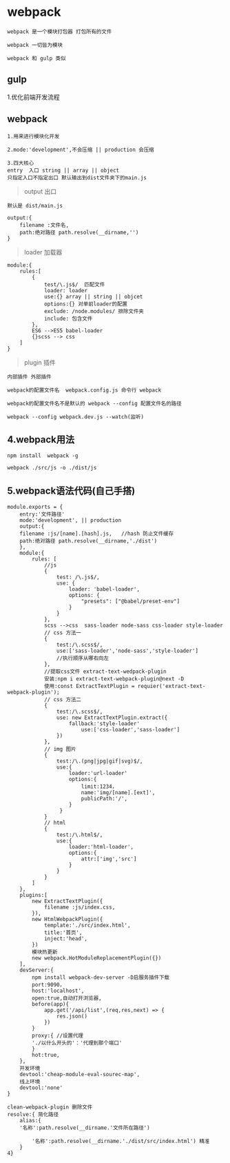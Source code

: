 # webpack

    webpack 是一个模块打包器 打包所有的文件

    webpack 一切皆为模块

    webpack 和 gulp 类似

## gulp
 
  1.优化前端开发流程

## webpack

    1.用来进行模块化开发

    2.mode:'development',不会压缩 || production 会压缩  

    3.四大核心
    entry  入口 string || array || object
    只指定入口不指定出口 默认输出到dist文件夹下的main.js
  
> output 出口
  
    默认是 dist/main.js  

    output:{
        filename :文件名,
        path:绝对路径 path.resolve(__dirname,'')
    }

> loader 加载器

    module:{
        rules:[
            {
                test/\.js$/  匹配文件
                loader: loader  
                use:{} array || string || objcet
                options:{} 对单前loader的配置
                exclude: /node.modules/ 排除文件夹
                include: 包含文件
            },
            ES6 -->ES5 babel-loader
            {}scss --> css
        ]
    }

> plugin  插件

    内部插件 外部插件

    webpack的配置文件名  webpack.config.js 命令行 webpack

    webpack的配置文件名不是默认的 webpack --config 配置文件名的路径

    webpack --config webpack.dev.js --watch(监听)
  
## 4.webpack用法

    npm install  webpack -g

    webpack ./src/js -o ./dist/js

## 5.webpack语法代码(自己手搭)

    module.exports = {
        entry:'文件路径'
        mode:'development', || production
        output:{
        filename :js/[name].[hash].js,   //hash 防止文件缓存
        path:绝对路径 path.resolve(__dirname,'./dist')
        },
        module:{
            rules: [
                //js
                {
                    test: /\.js$/,
                    use: {
                        loader: 'babel-loader',
                        options: {
                            "presets": ["@babel/preset-env"]
                        }
                    }
                },
                scss -->css  sass-loader node-sass css-loader style-loader
                // css 方法一
                {
                    test:/\.scss$/,
                    use:['sass-loader','node-sass','style-loader'] 
                    //执行顺序从哪右向左
                },
                //提取css文件 extract-text-wedpack-plugin
                安装:npm i extract-text-webpack-plugin@next -D
                使用:const ExtractTextPlugin = requier('extract-text-webpack-plugin');
                // css 方法二
                {
                    test:/\.scss$/,
                    use: new ExtractTextPlugin.extract({
                        fallback:'style-loader'
                            use:['css-loader','sass-loader']
                    })
                },
                // img 图片
                {
                    test:/\.(png|jpg|gif|svg)$/,
                    use:{
                        loader:'url-loader'
                        options:{
                            limit:1234，
                            name:'img/[name].[ext]',
                            publicPath:'/',
                        }
                     }
                }
                // html
                {
                    test:/\.html$/,
                    use:{
                        loader:'html-loader',
                        options:{
                            attr:['img','src']
                        }
                    }
                }
            ]
        },  
        plugins:[
            new ExtractTextPlugin({
                filename :js/index.css,
            }),
            new HtmlWebpackPlugin({
                template:'./src/index.html',
                title:'首页',
                inject:'head',
            })
            模块热更新
            new webpack.HotModuleReplacementPlugin({})
        ],
        devServer:{
            npm install webpack-dev-server -D启服务插件下载
            port:9090，
            host:'localhost',
            open:true,自动打开浏览器,
            before(app){
                app.get('/api/list',(req,res,next) => {
                    res.json()
                })
            }
            proxy:{ //设置代理
            './以什么开头的'：'代理到那个端口'
            }
            hot:true,
        },
        开发环境
        devtool:'cheap-module-eval-sourec-map',
        线上环境  
        devtool:'none'
    }

    clean-webpack-plugin 删除文件
    resolve:{ 简化路径
        alias:{
        '名称':path.resolve(__dirname.'文件所在路径')

            '名称':path.resolve(__dirname.'./dist/src/index.html') 精准
        }
    4}